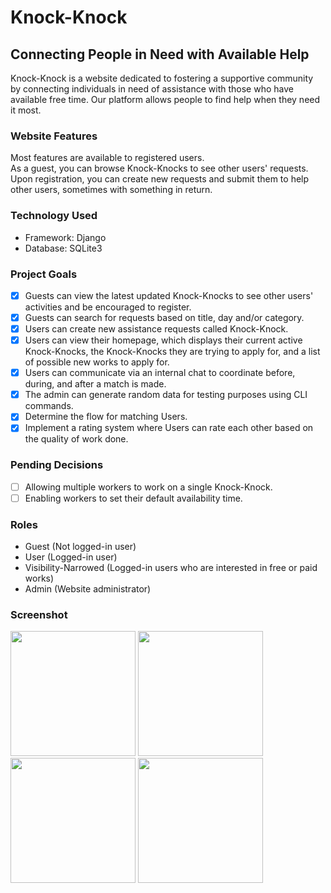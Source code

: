 # Knock-Knock
## Connecting People in Need with Available Help

Knock-Knock is a website dedicated to fostering a supportive community by connecting individuals in need of assistance with those who have available free time. Our platform allows people to find help when they need it most.

### Website Features
Most features are available to registered users.  
As a guest, you can browse Knock-Knocks to see other users' requests.  
Upon registration, you can create new requests and submit them to help other users, sometimes with something in return.  

### Technology Used
- Framework: Django
- Database: SQLite3

### Project Goals
- [x] Guests can view the latest updated Knock-Knocks to see other users' activities and be encouraged to register.
- [x] Guests can search for requests based on title, day and/or category.
- [x] Users can create new assistance requests called Knock-Knock.
- [x] Users can view their homepage, which displays their current active Knock-Knocks, the Knock-Knocks they are trying to apply for, and a list of possible new works to apply for.
- [x] Users can communicate via an internal chat to coordinate before, during, and after a match is made.
- [x] The admin can generate random data for testing purposes using CLI commands.
- [x] Determine the flow for matching Users.
- [x] Implement a rating system where Users can rate each other based on the quality of work done.

### Pending Decisions
- [ ] Allowing multiple workers to work on a single Knock-Knock.
- [ ] Enabling workers to set their default availability time.

### Roles
- Guest (Not logged-in user)
- User (Logged-in user)
- Visibility-Narrowed (Logged-in users who are interested in free or paid works)
- Admin (Website administrator)

### Screenshot
<img src="https://github.com/Umuril/Knock-Knock/assets/3881068/70718594-d16f-49c0-8ef9-75d95d319974" width="200">
<img src="https://github.com/Umuril/Knock-Knock/assets/3881068/6a8acf65-0710-4a37-93de-f9d673042e66" width="200">
<img src="https://github.com/Umuril/Knock-Knock/assets/3881068/986630d1-dc7c-47f4-913d-33a2dfc92997" width="200">
<img src="https://github.com/Umuril/Knock-Knock/assets/3881068/33a39326-8dd8-46cd-a0d4-2a3f985eaf8d" width="200">

